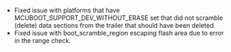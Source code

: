  - Fixed issue with platforms that have
   MCUBOOT_SUPPORT_DEV_WITHOUT_ERASE set that did not scramble
   (delete) data sections from the trailer that should have been
   deleted.
 - Fixed issue with boot_scramble_region escaping flash area due
   to error in the range check.
